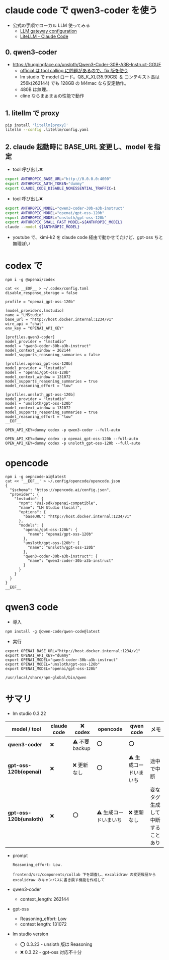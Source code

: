 # claude code で qwen3-coder を使う

- 公式の手順でローカル LLM 使ってみる
  - [LLM gateway configuration](https://docs.anthropic.com/en/docs/claude-code/llm-gateway)
  - [LiteLLM - Claude Code](https://docs.litellm.ai/docs/tutorials/claude_responses_api)

## 0. qwen3-coder

- https://huggingface.co/unsloth/Qwen3-Coder-30B-A3B-Instruct-GGUF
  - [official は tool calling に問題があるので、fix 版を使う](https://docs.unsloth.ai/basics/qwen3-coder-how-to-run-locally#tool-calling-fixes)
  - lm studio で model ロード。Q8_K_XL(35.99GB) ＆ コンテキスト長は 256k(262144) でも 128GB の M4mac なら安定動作。
  - 480B は無理...
  - cline ならまぁまぁの性能で動作

## 1. litellm で proxy

```bash
pip install 'litellm[proxy]'
litellm --config .litellm/config.yaml
```

## 2. claude 起動時に BASE_URL 変更し、model を指定

- tool 呼び出し:x:

```bash
export ANTHROPIC_BASE_URL="http://0.0.0.0:4000"
export ANTHROPIC_AUTH_TOKEN="dummy"
export CLAUDE_CODE_DISABLE_NONESSENTIAL_TRAFFIC=1
```

- tool 呼び出し:x:

```bash
export ANTHROPIC_MODEL="qwen3-coder-30b-a3b-instruct"
export ANTHROPIC_MODEL="openai/gpt-oss-120b"
export ANTHROPIC_MODEL="unsloth/gpt-oss-120b"
export ANTHROPIC_SMALL_FAST_MODEL=${ANTHROPIC_MODEL}
claude --model ${ANTHROPIC_MODEL}
```

- youtube で、kimi-k2 を claude code 経由で動かせてたけど、gpt-oss ちと無理ぽい

# codex で

```
npm i -g @openai/codex
```

```
cat << __EOF__ > ~/.codex/config.toml
disable_response_storage = false

profile = "openai_gpt-oss-120b"

[model_providers.lmstudio]
name = "LMStudio"
base_url = "http://host.docker.internal:1234/v1"
wire_api = "chat"
env_key = "OPENAI_API_KEY"

[profiles.qwen3-coder]
model_provider = "lmstudio"
model = "qwen3-coder-30b-a3b-instruct"
model_context_window = 262144
model_supports_reasoning_summaries = false

[profiles.openai_gpt-oss-120b]
model_provider = "lmstudio"
model = "openai/gpt-oss-120b"
model_context_window = 131072
model_supports_reasoning_summaries = true
model_reasoning_effort = "low"

[profiles.unsloth_gpt-oss-120b]
model_provider = "lmstudio"
model = "unsloth/gpt-oss-120b"
model_context_window = 131072
model_supports_reasoning_summaries = true
model_reasoning_effort = "low"
__EOF__

OPEN_API_KEY=dummy codex -p qwen3-coder --full-auto

OPEN_API_KEY=dummy codex -p openai_gpt-oss-120b --full-auto
OPEN_API_KEY=dummy codex -p unsloth_gpt-oss-120b --full-auto
```

# opencode

```
npm i -g oepncode-ai@latest
cat << '__EOF__' > ~/.config/opencode/opencode.json
{
  "$schema": "https://opencode.ai/config.json",
  "provider": {
    "lmstudio": {
      "npm": "@ai-sdk/openai-compatible",
      "name": "LM Studio (local)",
      "options": {
        "baseURL": "http://host.docker.internal:1234/v1"
      },
      "models": {
        "openai/gpt-oss-120b": {
          "name": "openai/gpt-oss-120b"
        },
        "unsloth/gpt-oss-120b": {
          "name": "unsloth/gpt-oss-120b"
        },
        "qwen3-coder-30b-a3b-instruct": {
          "name": "qwen3-coder-30b-a3b-instruct"
        }
      }
    }
  }
}
__EOF__
```

# qwen3 code

- 導入

```
npm install -g @qwen-code/qwen-code@latest

```

- 実行

```
export OPENAI_BASE_URL="http://host.docker.internal:1234/v1"
export OPENAI_API_KEY="dummy"
export OPENAI_MODEL="qwen3-coder-30b-a3b-instruct"
export OPENAI_MODEL="unsloth/gpt-oss-120b"
export OPENAI_MODEL="openai/gpt-oss-120b"

/usr/local/share/npm-global/bin/qwen
```

# サマリ

- lm studio 0.3.22

| model / tool              | claude code | :x: codex             | opencode                     | qwen code                    | メモ                             |
| ------------------------- | ----------- | --------------------- | ---------------------------- | ---------------------------- | -------------------------------- |
| **qwen3-coder**           | :x:         | :warning: 不要 backup | :o:                          | :o:                          |                                  |
| **gpt-oss-120b(openai)**  | :x:         | :x: 更新なし          | :o:                          | :warning: 生成コードいまいち | 途中で中断                       |
| **gpt-oss-120b(unsloth)** | :x:         | :o:                   | :warning: 生成コードいまいち | :x: 更新なし                 | 変なタグ生成して中断することあり |

- prompt

  ```
  Reasoning_effort: Low.

  frontend/src/components/collab 下を調査し、excalidraw の変更履歴から excalidraw のキャンバスに書き戻す機能を作成して
  ```

- qwen3-coder

  - context_length: 262144

- gpt-oss

  - Reasoning_effort: Low
  - context length: 131072

- lm studio version
  - :o: 0.3.23 - unsloth 版は Reasoning
  - :x: 0.3.22 - gpt-oss 対応不十分
